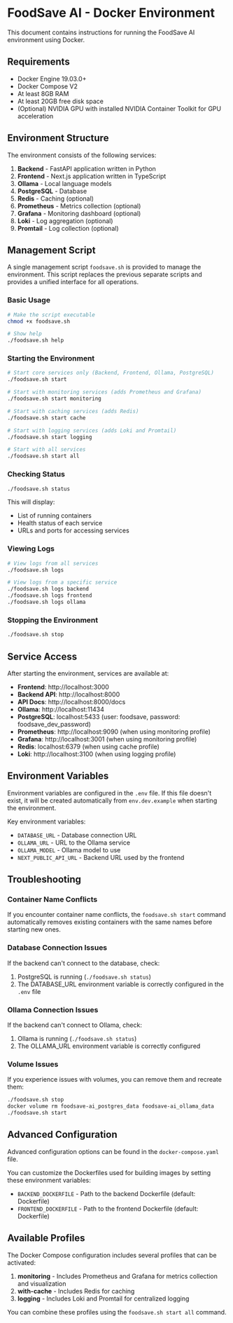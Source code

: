 # FoodSave AI - Docker Environment

This document contains instructions for running the FoodSave AI environment using Docker.

## Requirements

- Docker Engine 19.03.0+
- Docker Compose V2
- At least 8GB RAM
- At least 20GB free disk space
- (Optional) NVIDIA GPU with installed NVIDIA Container Toolkit for GPU acceleration

## Environment Structure

The environment consists of the following services:

1. **Backend** - FastAPI application written in Python
2. **Frontend** - Next.js application written in TypeScript
3. **Ollama** - Local language models
4. **PostgreSQL** - Database
5. **Redis** - Caching (optional)
6. **Prometheus** - Metrics collection (optional)
7. **Grafana** - Monitoring dashboard (optional)
8. **Loki** - Log aggregation (optional)
9. **Promtail** - Log collection (optional)

## Management Script

A single management script `foodsave.sh` is provided to manage the environment. This script replaces the previous separate scripts and provides a unified interface for all operations.

### Basic Usage

```bash
# Make the script executable
chmod +x foodsave.sh

# Show help
./foodsave.sh help
```

### Starting the Environment

```bash
# Start core services only (Backend, Frontend, Ollama, PostgreSQL)
./foodsave.sh start

# Start with monitoring services (adds Prometheus and Grafana)
./foodsave.sh start monitoring

# Start with caching services (adds Redis)
./foodsave.sh start cache

# Start with logging services (adds Loki and Promtail)
./foodsave.sh start logging

# Start with all services
./foodsave.sh start all
```

### Checking Status

```bash
./foodsave.sh status
```

This will display:
- List of running containers
- Health status of each service
- URLs and ports for accessing services

### Viewing Logs

```bash
# View logs from all services
./foodsave.sh logs

# View logs from a specific service
./foodsave.sh logs backend
./foodsave.sh logs frontend
./foodsave.sh logs ollama
```

### Stopping the Environment

```bash
./foodsave.sh stop
```

## Service Access

After starting the environment, services are available at:

- **Frontend**: http://localhost:3000
- **Backend API**: http://localhost:8000
- **API Docs**: http://localhost:8000/docs
- **Ollama**: http://localhost:11434
- **PostgreSQL**: localhost:5433 (user: foodsave, password: foodsave_dev_password)
- **Prometheus**: http://localhost:9090 (when using monitoring profile)
- **Grafana**: http://localhost:3001 (when using monitoring profile)
- **Redis**: localhost:6379 (when using cache profile)
- **Loki**: http://localhost:3100 (when using logging profile)

## Environment Variables

Environment variables are configured in the `.env` file. If this file doesn't exist, it will be created automatically from `env.dev.example` when starting the environment.

Key environment variables:

- `DATABASE_URL` - Database connection URL
- `OLLAMA_URL` - URL to the Ollama service
- `OLLAMA_MODEL` - Ollama model to use
- `NEXT_PUBLIC_API_URL` - Backend URL used by the frontend

## Troubleshooting

### Container Name Conflicts

If you encounter container name conflicts, the `foodsave.sh start` command automatically removes existing containers with the same names before starting new ones.

### Database Connection Issues

If the backend can't connect to the database, check:
1. PostgreSQL is running (`./foodsave.sh status`)
2. The DATABASE_URL environment variable is correctly configured in the `.env` file

### Ollama Connection Issues

If the backend can't connect to Ollama, check:
1. Ollama is running (`./foodsave.sh status`)
2. The OLLAMA_URL environment variable is correctly configured

### Volume Issues

If you experience issues with volumes, you can remove them and recreate them:

```bash
./foodsave.sh stop
docker volume rm foodsave-ai_postgres_data foodsave-ai_ollama_data
./foodsave.sh start
```

## Advanced Configuration

Advanced configuration options can be found in the `docker-compose.yaml` file.

You can customize the Dockerfiles used for building images by setting these environment variables:
- `BACKEND_DOCKERFILE` - Path to the backend Dockerfile (default: Dockerfile)
- `FRONTEND_DOCKERFILE` - Path to the frontend Dockerfile (default: Dockerfile)

## Available Profiles

The Docker Compose configuration includes several profiles that can be activated:

1. **monitoring** - Includes Prometheus and Grafana for metrics collection and visualization
2. **with-cache** - Includes Redis for caching
3. **logging** - Includes Loki and Promtail for centralized logging

You can combine these profiles using the `foodsave.sh start all` command.
